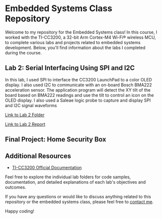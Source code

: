 # Embedded Systems Class Repository

Welcome to my repository for the Embedded Systems class! In this course, I worked with the TI-CC3200, a 32-bit Arm Cortex-M4 Wi-Fi® wireless MCU, to complete various labs and projects related to embedded systems development. Below, you'll find information about the labs I completed during the course.

## Lab 2: Serial Interfacing Using SPI and I2C

In this lab, I used SPI to interface the CC3200 LaunchPad to a color OLED display. I also used I2C to communicate with an on-board Bosch BMA222 acceleration sensor. The application program will detect the XY tilt of the board based on BMA222 readings and use the tilt to control an icon on the OLED display. I also used a Saleae logic probe to capture and display SPI and I2C signal waveforms

[Link to Lab 2 Folder](https://github.com/almtorres805/eec172/tree/main/Lab2_Ball_Movement_Display)

[Link to Lab 2 Report](https://github.com/almtorres805/eec172/blob/main/Lab2_Ball_Movement_Display/Lab2Report.pdf)

## Final Project: Home Security Box

## Additional Resources

- [TI-CC3200 Official Documentation](https://www.ti.com/product/CC3200)

Feel free to explore the individual lab folders for code samples, documentation, and detailed explanations of each lab's objectives and outcomes.

If you have any questions or would like to discuss anything related to this repository or the embedded systems class, please feel free to [contact me](almtorres805@gmail.com).

Happy coding!
